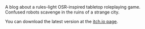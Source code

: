 A blog about a rules-light OSR-inspired tabletop roleplaying game.  Confused robots scavenge in the ruins of a strange city.

You can download the latest version at the [itch.io page](https://maybe0a0robot.itch.io/robots-in-the-ruins).
